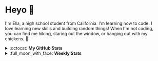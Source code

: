 # Heyo :wave:

I'm Ella, a high school student from California. I'm learning how to code. I love learning new skills and building random things! When I'm not coding, you can find me hiking, staring out the window, or hanging out with my chickens. :chicken:

<details closed>
<summary> :octocat: <b>My GitHub Stats</b> </summary>
<br>
<p align = "center">
 <img align="left" src="https://github-readme-stats.vercel.app/api?username=eilla1&count_private=true" /> 
 </p>

 [![Top Langs](https://github-readme-stats.vercel.app/api/top-langs/?username=eilla1&layout=compact)](https://github.com/anuraghazra/github-readme-stats)

(excluding private repositories)

</details>

<details closed>
 <summary>:full_moon_with_face: <b>Weekly Stats</b></summary>

<!--START_SECTION:waka-->
```text
HTML         6 hrs 4 mins    ███████████████░░░░░░░░░░   60.63 % 
Markdown     1 hr 51 mins    ████▓░░░░░░░░░░░░░░░░░░░░   18.60 % 
CSS          1 hr 4 mins     ██▓░░░░░░░░░░░░░░░░░░░░░░   10.77 % 
SCSS         31 mins         █▒░░░░░░░░░░░░░░░░░░░░░░░   05.31 % 
JavaScript   20 mins         █░░░░░░░░░░░░░░░░░░░░░░░░   03.46 % 
```
<!--END_SECTION:waka-->

</details>
